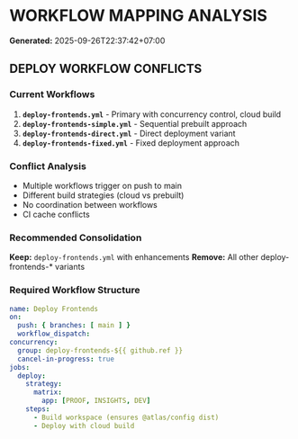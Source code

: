 # WORKFLOW MAPPING ANALYSIS

**Generated:** 2025-09-26T22:37:42+07:00

## DEPLOY WORKFLOW CONFLICTS

### Current Workflows
1. **`deploy-frontends.yml`** - Primary with concurrency control, cloud build
2. **`deploy-frontends-simple.yml`** - Sequential prebuilt approach  
3. **`deploy-frontends-direct.yml`** - Direct deployment variant
4. **`deploy-frontends-fixed.yml`** - Fixed deployment approach

### Conflict Analysis
- Multiple workflows trigger on push to main
- Different build strategies (cloud vs prebuilt)
- No coordination between workflows
- CI cache conflicts

### Recommended Consolidation
**Keep:** `deploy-frontends.yml` with enhancements
**Remove:** All other deploy-frontends-* variants

### Required Workflow Structure
```yaml
name: Deploy Frontends
on:
  push: { branches: [ main ] }
  workflow_dispatch:
concurrency:
  group: deploy-frontends-${{ github.ref }}
  cancel-in-progress: true
jobs:
  deploy:
    strategy:
      matrix:
        app: [PROOF, INSIGHTS, DEV]
    steps:
      - Build workspace (ensures @atlas/config dist)
      - Deploy with cloud build
```
